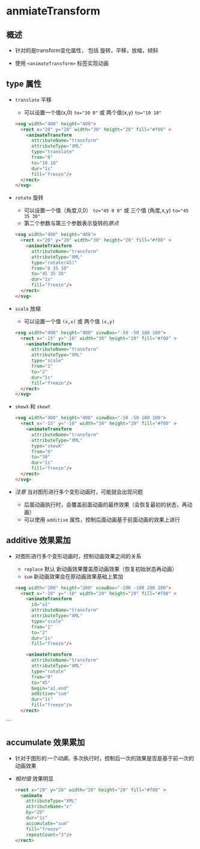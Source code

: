# anmiateTransform

## 概述

+ 针对的是transform变化属性， 包括 旋转，平移，放缩，倾斜

+ 使用 `<animateTransform>` 标签实现动画

## type 属性

+ `translate` 平移

  + 可以设置一个值(x,0) `to="10 0"` 或 两个值(x,y) `to="10 10"`

  ```html
  <svg width="400" height="400">
    <rect x="20" y="20" width="30" height="20" fill="#f00" >
      <animateTransform
        attributeName="transform"
        attributeType="XML"
        type="translate"
        from="0"
        to="10 10"
        dur="1s"
        fill="freeze"/>
    </rect>
  </svg>
  ```

+ `rotate` 旋转

  + 可以设置一个值（角度,0,0） `to="45 0 0"` 或 三个值 (角度,x,y) `to="45 35 30"`
  + 第二个参数与第三个参数表示旋转的*原点*

  ```html
  <svg width="400" height="400">
    <rect x="20" y="20" width="30" height="20" fill="#f00" >
      <animateTransform
        attributeName="transform"
        attributeType="XML"
        type="rotate(45)"
        from="0 35 30"
        to="45 35 30"
        dur="1s"
        fill="freeze"/>
    </rect>
  </svg>
  ```

+ `scale` 放缩

  + 可以设置一个值 `(x,x)` 或 两个值 `(x,y)`

  ```html
  <svg width="400" height="400" viewBox="-50 -50 100 100">
    <rect x="-15" y="-10" width="30" height="20" fill="#f00" >
      <animateTransform
        attributeName="transform"
        attributeType="XML"
        type="scale"
        from="1"
        to="2"
        dur="1s"
        fill="freeze"/>
    </rect>
  </svg>
  ```

+ `skewX` 和 `skewY`

  ```html
  <svg width="400" height="400" viewBox="-50 -50 100 100">
    <rect x="-15" y="-10" width="30" height="20" fill="#f00" >
      <animateTransform
        attributeName="transform"
        attributeType="XML"
        type="skewX"
        from="0"
        to="30"
        dur="1s"
        fill="freeze"/>
    </rect>
  </svg>
  ```

+ *注意* 当对图形进行多个变形动画时，可能就会出现问题

  + 后面动画执行时，会覆盖前面动画的最终效果（会恢复最初的状态，再动画）
  + 可以使用 `additive` 属性，控制后面动画基于前面动画的效果上进行

## additive 效果累加

+ 对图形进行多个变形动画时，控制动画效果之间的关系

  + `replace` 默认 新动画效果覆盖原动画效果（恢复初始状态再动画）
  + `sum` 新动画效果会在原动画效果基础上累加

  ```html
  <svg width="200" height="200" viewBox="-100 -100 200 200">
    <rect x="-10" y="-10" width="20" height="20" fill="#f00" >
      <animateTransform
        id="a1"
        attributeName="transform"
        attributeType="XML"
        type="scale"
        from="1"
        to="2"
        dur="1s"
        fill="freeze"/>

      <animateTransform
        attributeName="transform"
        attributeType="XML"
        type="rotate"
        from="0"
        to="45"
        begin="a1.end"
        additive="sum"
        dur="1s"
        fill="freeze"/>
    </rect>
 </svg>
  ```

## accumulate 效果累加

+ 针对于图形的*一个动画*，多次执行时，控制后一次的效果是否是基于前一次的动画效果
+ *相对值* 效果明显

  ```html
  <rect x="20" y="20" width="20" height="20" fill="#f00" >
    <animate
      attributeType="XML"
      attributeName="x"
      by="20"
      dur="1s"
      accumulate="sum"
      fill="freeze"
      repeatCount="3"/>
  </rect>
  ```




